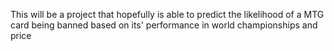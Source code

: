 This will be a project that hopefully is able to predict the likelihood of a MTG card being banned based on its' performance in world championships and price